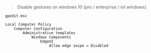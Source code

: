 
> Disable gestures on windows 10 (pro / enterprise / iot windows)

```
gpedit.msc

Local Computer Policy
	Computer Configuration
		Administrative templates
			Windows Components
				EdgeUI
					Allow edge swipe = Disabled
```
